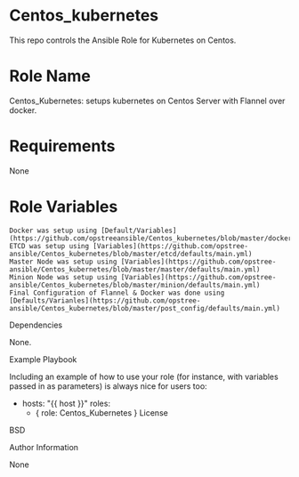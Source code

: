 # Centos_kubernetes
This repo controls the Ansible Role for Kubernetes on Centos.

# Role Name

Centos_Kubernetes: setups kubernetes on Centos Server with Flannel over docker.

# Requirements

None

# Role Variables
```
Docker was setup using [Default/Variables](https://github.com/opstreeansible/Centos_kubernetes/blob/master/docker/defaults/main.yml).
ETCD was setup using [Variables](https://github.com/opstree-ansible/Centos_kubernetes/blob/master/etcd/defaults/main.yml)
Master Node was setup using [Variables](https://github.com/opstree-ansible/Centos_kubernetes/blob/master/master/defaults/main.yml)
Minion Node was setup using [Variables](https://github.com/opstree-ansible/Centos_kubernetes/blob/master/minion/defaults/main.yml)
Final Configuration of Flannel & Docker was done using [Defaults/Varianles](https://github.com/opstree-ansible/Centos_kubernetes/blob/master/post_config/defaults/main.yml)
```


Dependencies

None.

Example Playbook

Including an example of how to use your role (for instance, with variables passed in as parameters) is always nice for users too:

- hosts: "{{ host }}"
  roles:
     - { role: Centos_Kubernetes }
License

BSD

Author Information

None
